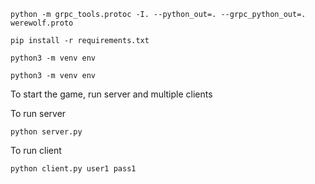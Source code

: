 ```
python -m grpc_tools.protoc -I. --python_out=. --grpc_python_out=. werewolf.proto
```

```
pip install -r requirements.txt
```

```
python3 -m venv env

```

```
python3 -m venv env

```

To start the game, run server and multiple clients

To run server
```
python server.py

```

To run client
```
python client.py user1 pass1

```